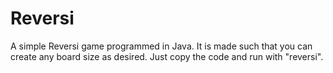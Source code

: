 # Reversi
A simple Reversi game programmed in Java. It is made such that you can create any board size as desired. Just copy the code and run with "reversi".
